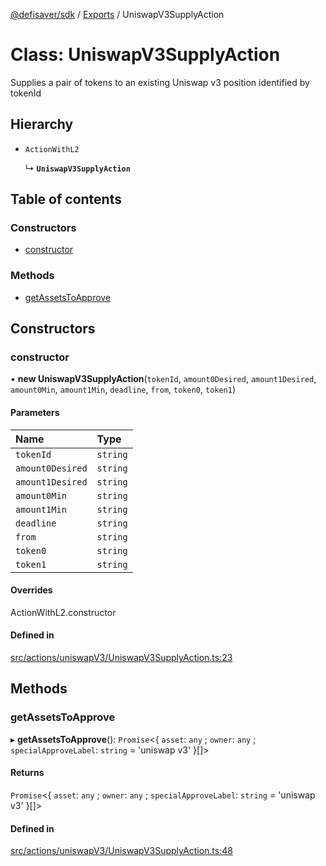 [@defisaver/sdk](../README.md) / [Exports](../modules.md) / UniswapV3SupplyAction

# Class: UniswapV3SupplyAction

Supplies a pair of tokens to an existing Uniswap v3 position identified by tokenId

## Hierarchy

- `ActionWithL2`

  ↳ **`UniswapV3SupplyAction`**

## Table of contents

### Constructors

- [constructor](UniswapV3SupplyAction.md#constructor)

### Methods

- [getAssetsToApprove](UniswapV3SupplyAction.md#getassetstoapprove)

## Constructors

### constructor

• **new UniswapV3SupplyAction**(`tokenId`, `amount0Desired`, `amount1Desired`, `amount0Min`, `amount1Min`, `deadline`, `from`, `token0`, `token1`)

#### Parameters

| Name | Type |
| :------ | :------ |
| `tokenId` | `string` |
| `amount0Desired` | `string` |
| `amount1Desired` | `string` |
| `amount0Min` | `string` |
| `amount1Min` | `string` |
| `deadline` | `string` |
| `from` | `string` |
| `token0` | `string` |
| `token1` | `string` |

#### Overrides

ActionWithL2.constructor

#### Defined in

[src/actions/uniswapV3/UniswapV3SupplyAction.ts:23](https://github.com/defisaver/defisaver-sdk/blob/7ebb702/src/actions/uniswapV3/UniswapV3SupplyAction.ts#L23)

## Methods

### getAssetsToApprove

▸ **getAssetsToApprove**(): `Promise`<{ `asset`: `any` ; `owner`: `any` ; `specialApproveLabel`: `string` = 'uniswap v3' }[]\>

#### Returns

`Promise`<{ `asset`: `any` ; `owner`: `any` ; `specialApproveLabel`: `string` = 'uniswap v3' }[]\>

#### Defined in

[src/actions/uniswapV3/UniswapV3SupplyAction.ts:48](https://github.com/defisaver/defisaver-sdk/blob/7ebb702/src/actions/uniswapV3/UniswapV3SupplyAction.ts#L48)
